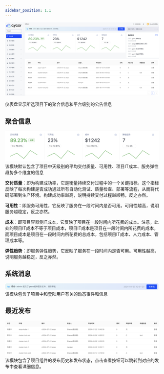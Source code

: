 ```yaml
---
sidebar_position: 1.1
---
```

![alt text](image-6.png)

仪表盘显示所选项目下的聚合信息和平台级别的公告信息

## 聚合信息
![alt text](image-7.png)
该模块默认包含了项目中天级别的平均交付质量、可用性、项目IT成本、服务弹性趋势多个维度的信息

**交付质量**：即为构建成功率，它是衡量持续交付过程中的一个关键指标。这个指标反映了每次构建是否成功通过所有自动化测试、质量检查、部署等流程，从而将代码部署到生产环境。构建成功率越高，说明持续交付过程越顺畅，反之亦然。

**可用性**：即服务可用性，它反映了服务在一段时间内是否可用。可用性越高，说明服务越稳定，反之亦然。 

**成本**：即项目容器侧IT成本，它反映了项目在一段时间内所花费的成本。注意，此处的项目IT成本不等于项目成本，项目IT成本是项目在一段时间内所花费的成本，而项目成本是项目在一段时间内所花费的总成本，包括项目IT成本、人力成本、管理成本等。

**弹性趋势**：即服务弹性趋势，它反映了服务在一段时间内是否可用。可用性越高，说明服务越稳定，反之亦然。

## 系统消息
![alt text](image-9.png)
该模块包含了项目中和登陆用户有关的动态事件和信息

## 最近发布
![alt text](image-8.png)
该模块包含了项目组件的发布历史和发布状态，点击查看按钮可以跳转到对应的发布中查看详细信息。